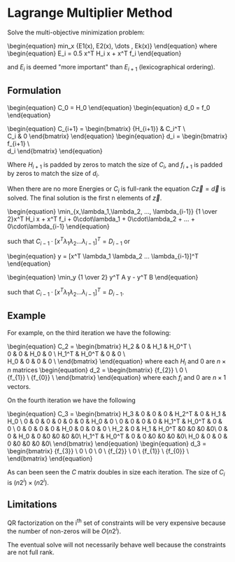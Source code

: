 # Lagrange Multiplier Method

Solve the multi-objective minimization problem:

\begin{equation}
min_x  {E1(x), E2(x), \dots , Ek(x)}
\end{equation}
where
\begin{equation}
E_i = 0.5 x^T H_i x + x^T f_i
\end{equation}

and $E_i$ is deemed "more important" than $E_{i+1}$ (lexicographical ordering).

## Formulation

\begin{equation}
C_0 = H_0
\end{equation}
\begin{equation}
d_0 = f_0
\end{equation}

\begin{equation}
C_{i+1} =
\begin{bmatrix}
{H_{i+1}} & C_i^T \\  
C_i       & 0
\end{bmatrix}
\end{equation}
\begin{equation}
d_i =
\begin{bmatrix}
f_{i+1} \\  
d_i
\end{bmatrix}
\end{equation}

Where $H_{i+1}$ is padded by zeros to match the size of $C_i$, and
$f_{i+1}$ is padded by zeros to match the size of $d_i$.

When there are no more Energies or $C_i$ is full-rank the equation
$C\vec{z} = \vec{d}$ is solved. The final solution is the first n elements of
$\vec{z}$.

\begin{equation}
\min_{x,\lambda_1,\lambda_2, ..., \lambda_{i-1}} {1 \over 2}x^T H_i x + x^T f_i +
0\cdot\lambda_1 + 0\cdot\lambda_2 + ... + 0\cdot\lambda_{i-1}
\end{equation}

such that $C_{i-1} \cdot [x^T \lambda_1 \lambda_2 ... \lambda_{i-1}]^T = D_{i-1}$
or

\begin{equation}
y = [x^T \lambda_1 \lambda_2 ... \lambda_{i-1}]^T
\end{equation}

\begin{equation}
\min_y {1 \over 2} y^T A y - y^T B
\end{equation}

such that $C_{i-1} \cdot [x^T \lambda_1 \lambda_2 ... \lambda_{i-1}]^T = D_{i-1}$.

## Example

For example, on the third iteration we have the following:

\begin{equation}
C_2 =
\begin{bmatrix}
H_2   & 0     & H_1 & H_0^T \\  
0     & 0     & H_0   & 0   \\
H_1^T & H_0^T & 0     & 0    \\  
H_0   & 0     & 0     & 0    \\
\end{bmatrix}
\end{equation}
where each $H_i$ and $0$ are $n \times n$ matrices
\begin{equation}
d_2 =
\begin{bmatrix}
{f_{2}} \\
0       \\  
{f_{1}} \\
{f_{0}} \\
\end{bmatrix}
\end{equation}
where each $f_i$ and $0$ are $n \times 1$ vectors.

On the fourth iteration we have the following

\begin{equation}
C_3 =
\begin{bmatrix}
H_3   & 0     & 0     & 0     & H_2^T & 0     & H_1   & H_0 \\
0     & 0     & 0     & 0     & 0     & 0     & H_0   & 0   \\
0     & 0     & 0     & 0     & H_1^T & H_0^T & 0     & 0   \\
0     & 0     & 0     & 0     & H_0   & 0     & 0     & 0   \\
H_2   & 0     & H_1   & H_0^T &0      &0      &0      &0\\
0     & 0     & H_0   & 0     &0      &0      &0      &0\\
H_1^T & H_0^T & 0     & 0     &0      &0      &0      &0\\
H_0   & 0     & 0     & 0     &0      &0      &0      &0\\
\end{bmatrix}
\end{equation}
\begin{equation}
d_3 =
\begin{bmatrix}
{f_{3}} \\
0       \\
0 \\
0 \\
{f_{2}} \\
0       \\
{f_{1}} \\
{f_{0}} \\
\end{bmatrix}
\end{equation}

As can been seen the $C$ matrix doubles in size each iteration. The size of
$C_i$ is $(n2^i) \times (n2^i)$.

## Limitations

QR factorization on the i<sup>th</sup> set of constraints will be very
expensive because the number of non-zeros will be $O(n2^i)$.

The eventual solve will not necessarily behave well because the constraints
are not full rank.
